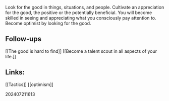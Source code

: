 Look for the good in things, situations, and people. Cultivate an appreciation for the good, the  positive or the potentially beneficial.  You will become skilled in seeing and appreciating what you consciously pay attention to. Become optimist by looking for the good.


## Follow-ups
[[The good is hard to find]]
[[Become a talent scout in all aspects of your life.]]

## Links: 
[[Tactics]]
[[optimism]]



202407211613
